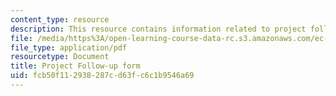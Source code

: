 ```yaml
---
content_type: resource
description: This resource contains information related to project follow-up survey.
file: /media/https%3A/open-learning-course-data-rc.s3.amazonaws.com/ec-720j-d-lab-ii-design-spring-2010/fcb50f112938287cd63fc6c1b9546a69_MITEC_720JS10_proj_folwup.pdf
file_type: application/pdf
resourcetype: Document
title: Project Follow-up form
uid: fcb50f11-2938-287c-d63f-c6c1b9546a69
---
```

